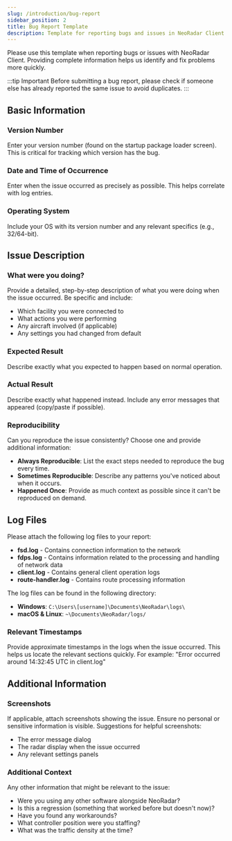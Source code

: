 ```yaml
---
slug: /introduction/bug-report
sidebar_position: 2
title: Bug Report Template
description: Template for reporting bugs and issues in NeoRadar Client
---
```


Please use this template when reporting bugs or issues with NeoRadar Client. Providing complete information helps us identify and fix problems more quickly.

:::tip Important
Before submitting a bug report, please check if someone else has already reported the same issue to avoid duplicates.
:::

## Basic Information

### Version Number

Enter your version number (found on the startup package loader screen). This is critical for tracking which version has the bug.

### Date and Time of Occurrence

Enter when the issue occurred as precisely as possible. This helps correlate with log entries.

### Operating System

Include your OS with its version number and any relevant specifics (e.g., 32/64-bit).

## Issue Description

### What were you doing?

Provide a detailed, step-by-step description of what you were doing when the issue occurred. Be specific and include:

- Which facility you were connected to
- What actions you were performing
- Any aircraft involved (if applicable)
- Any settings you had changed from default

### Expected Result

Describe exactly what you expected to happen based on normal operation.

### Actual Result

Describe exactly what happened instead. Include any error messages that appeared (copy/paste if possible).

### Reproducibility

Can you reproduce the issue consistently? Choose one and provide additional information:

- **Always Reproducible**: List the exact steps needed to reproduce the bug every time.
- **Sometimes Reproducible**: Describe any patterns you've noticed about when it occurs.
- **Happened Once**: Provide as much context as possible since it can't be reproduced on demand.

## Log Files

Please attach the following log files to your report:

- **fsd.log** - Contains connection information to the network
- **fdps.log** - Contains information related to the processing and handling of network data
- **client.log** - Contains general client operation logs
- **route-handler.log** - Contains route processing information

The log files can be found in the following directory:

- **Windows**: `C:\Users\[username]\Documents\NeoRadar\logs\`
- **macOS & Linux**: `~\Documents\NeoRadar/logs/`

### Relevant Timestamps

Provide approximate timestamps in the logs when the issue occurred. This helps us locate the relevant sections quickly.
For example: "Error occurred around 14:32:45 UTC in client.log"

## Additional Information

### Screenshots

If applicable, attach screenshots showing the issue. Ensure no personal or sensitive information is visible.
Suggestions for helpful screenshots:

- The error message dialog
- The radar display when the issue occurred
- Any relevant settings panels

### Additional Context

Any other information that might be relevant to the issue:

- Were you using any other software alongside NeoRadar?
- Is this a regression (something that worked before but doesn't now)?
- Have you found any workarounds?
- What controller position were you staffing?
- What was the traffic density at the time?
